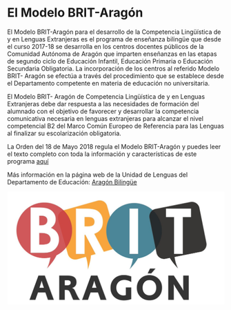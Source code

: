 # El Modelo BRIT-Aragón

El Modelo BRIT-Aragón para el desarrollo de la Competencia Lingüística de y en Lenguas Extranjeras es el programa de enseñanza bilingüe que desde el curso 2017-18 se desarrolla en los centros docentes públicos de la Comunidad Autónoma de Aragón que imparten enseñanzas en las etapas de segundo ciclo de Educación Infantil, Educación Primaria o Educación Secundaria Obligatoria. La incorporación de los centros al referido Modelo BRIT- Aragón se efectúa a través del procedimiento que se establece desde el Departamento competente en materia de educación no universitaria.

El Modelo BRIT- Aragón de Competencia Lingüística de y en Lenguas Extranjeras debe dar respuesta a las necesidades de formación del alumnado con el objetivo de favorecer y desarrollar la competencia comunicativa necesaria en lenguas extranjeras para alcanzar el nivel competencial B2 del Marco Común Europeo de Referencia para las Lenguas al finalizar su escolarización obligatoria.

La Orden del 18 de Mayo 2018 regula el Modelo BRIT-Aragón y puedes leer el texto completo con toda la información y características de este programa [aquí](http://www.boa.aragon.es/cgi-bin/EBOA/BRSCGI?CMD=VEROBJ&MLKOB=1021713024444)

Más información en la página web de la Unidad de Lenguas del Departamento de Educación: [Aragón Bilingüe](http://aragonbilingue.catedu.es/new/)



![](/assets/BRIT.jpg)

